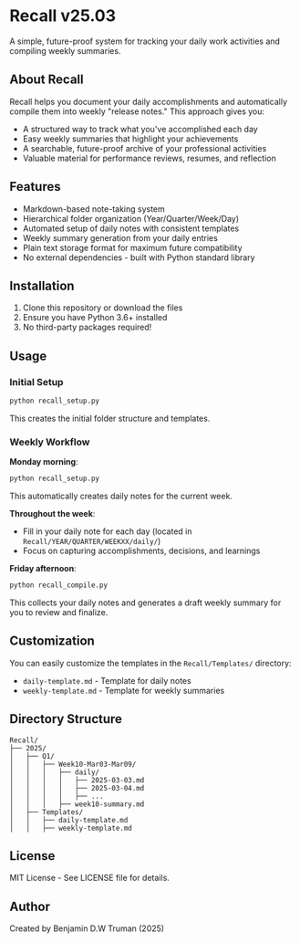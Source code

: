 # Recall v25.03

A simple, future-proof system for tracking your daily work activities and compiling weekly summaries.

## About Recall

Recall helps you document your daily accomplishments and automatically compile them into weekly "release notes." This approach gives you:

- A structured way to track what you've accomplished each day
- Easy weekly summaries that highlight your achievements
- A searchable, future-proof archive of your professional activities
- Valuable material for performance reviews, resumes, and reflection

## Features

- Markdown-based note-taking system
- Hierarchical folder organization (Year/Quarter/Week/Day)
- Automated setup of daily notes with consistent templates
- Weekly summary generation from your daily entries
- Plain text storage format for maximum future compatibility
- No external dependencies - built with Python standard library

## Installation

1. Clone this repository or download the files
2. Ensure you have Python 3.6+ installed
3. No third-party packages required!

## Usage

### Initial Setup

```bash
python recall_setup.py
```

This creates the initial folder structure and templates.

### Weekly Workflow

**Monday morning**: 
```bash
python recall_setup.py
```
This automatically creates daily notes for the current week.

**Throughout the week**:
- Fill in your daily note for each day (located in `Recall/YEAR/QUARTER/WEEKXX/daily/`)
- Focus on capturing accomplishments, decisions, and learnings

**Friday afternoon**:
```bash
python recall_compile.py
```
This collects your daily notes and generates a draft weekly summary for you to review and finalize.

## Customization

You can easily customize the templates in the `Recall/Templates/` directory:
- `daily-template.md` - Template for daily notes
- `weekly-template.md` - Template for weekly summaries

## Directory Structure

```
Recall/
├── 2025/
│   ├── Q1/
│   │   ├── Week10-Mar03-Mar09/
│   │   │   ├── daily/
│   │   │   │   ├── 2025-03-03.md
│   │   │   │   ├── 2025-03-04.md
│   │   │   │   ├── ...
│   │   │   ├── week10-summary.md
│   ├── Templates/
│   │   ├── daily-template.md
│   │   ├── weekly-template.md
```

## License

MIT License - See LICENSE file for details.

## Author

Created by Benjamin D.W Truman (2025)